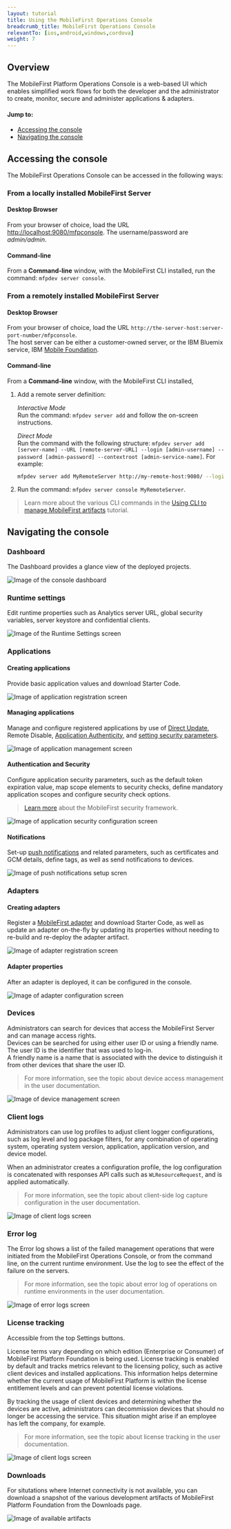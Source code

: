 ```yaml
---
layout: tutorial
title: Using the MobileFirst Operations Console
breadcrumb_title: MobileFirst Operations Console
relevantTo: [ios,android,windows,cordova]
weight: 7
---
```

## Overview
The MobileFirst Platform Operations Console is a web-based UI which enables simplified work flows for both the developer and the administrator to create, monitor, secure and administer applications &amp; adapters.

#### Jump to:

* [Accessing the console](#accessing-the-console)
* [Navigating the console](#navigating-the-console)

## Accessing the console
The MobileFirst Operations Console can be accessed in the following ways:

### From a locally installed MobileFirst Server
#### Desktop Browser
From your browser of choice, load the URL [http://localhost:9080/mfpconsole](http://localhost:9080/mfpconsole). The username/password are *admin/admin*.

#### Command-line
From a **Command-line** window, with the MobileFirst CLI installed, run the command: `mfpdev server console`.

### From a remotely installed MobileFirst Server
#### Desktop Browser
From your browser of choice, load the URL `http://the-server-host:server-port-number/mfpconsole`.  
The host server can be either a customer-owned server, or the IBM Bluemix service, IBM [Mobile Foundation](../../ibm-containers/).

#### Command-line
From a **Command-line** window, with the MobileFirst CLI installed, 

1. Add a remote server definition:

    *Interactive Mode*  
    Run the command: `mfpdev server add` and follow the on-screen instructions.

    *Direct Mode*  
    Run the command with the following structure: `mfpdev server add [server-name] --URL [remote-server-URL] --login [admin-username] --password [admin-password] --contextroot [admin-service-name]`. For example:

    ```bash
    mfpdev server add MyRemoteServer http://my-remote-host:9080/ --login TheAdmin --password ThePassword --contextroot mfpadmin
    ```

2. Run the command: `mfpdev server console MyRemoteServer`.

> Learn more about the various CLI commands in the [Using CLI to manage MobileFirst artifacts](../../using-the-mfpf-sdk/using-mobilefirst-cli-to-manage-mobilefirst-artifacts/) tutorial.

## Navigating the console

### Dashboard
The Dashboard provides a glance view of the deployed projects.

![Image of the console dashboard](dashboard.png)

### Runtime settings
Edit runtime properties such as Analytics server URL, global security variables, server keystore and confidential clients.

![Image of the Runtime Settings screen ](runtime-settings.png)

### Applications

#### Creating applications
Provide basic application values and download Starter Code. 

![Image of application registration screen](create-app.png)

#### Managing applications
Manage and configure registered applications by use of [Direct Update](../../using-the-mfpf-sdk/direct-update/), Remote Disable, [Application Authenticity](../../authentication-and-security/application-authenticity/), and [setting security parameters](../../authentication-and-security/authorization-concepts/).

![Image of application management screen](application-management.png)

#### Authentication and Security
Configure application security parameters, such as the default token expiration value, map scope elements to security checks, define mandatory application scopes and configure security check options.

> [Learn more](../../authentication-and-security/) about the MobileFirst security framework.

![Image of application security configuration screen](authentication-and-security.png)

#### Notifications
Set-up [push notifications](../../notifications/push-notifications-overview/) and related parameters, such as certificates and GCM details, define tags, as well as send notifications to devices.

![Image of push notifications setup scren](push-notifications.png)

### Adapters

#### Creating adapters
Register a [MobileFirst adapter](../../adapters/) and download Starter Code, as well as update an adapter on-the-fly by updating its properties without needing to re-build and re-deploy the adapter artifact.

![Image of adapter registration screen](create-adapter.png)

#### Adapter properties
After an adapter is deployed, it can be configured in the console.

![Image of adapter configuration screen](adapter-configuration.png)

### Devices
Administrators can search for devices that access the MobileFirst Server and can manage access rights.  
Devices can be searched for using either user ID or using a friendly name. The user ID is the identifier that was used to log-in.  
A friendly name is a name that is associated with the device to distinguish it from other devices that share the user ID. 

> For more information, see the topic about device access management in the user documentation.

![Image of device management screen](devices.png)

### Client logs
Administrators can use log profiles to adjust client logger configurations, such as log level and log package filters, for any combination of operating system, operating system version, application, application version, and device model.

When an administrator creates a configuration profile, the log configuration is concatenated with responses API calls such as `WLResourceRequest`, and is applied automatically.</p>

> For more information, see the topic about client-side log capture configuration in the user documentation.

![Image of client logs screen](client-logs.png)

### Error log
The Error log shows a list of the failed management operations that were initiated from the MobileFirst Operations Console, or from the command line, on the current runtime environment. Use the log to see the effect of the failure on the servers.

> For more information, see the topic about error log of operations on runtime environments in the user documentation.

![Image of error logs screen](error-log.png)

### License tracking
Accessible from the top Settings buttons.

License terms vary depending on which edition (Enterprise or Consumer) of MobileFirst Platform Foundation is being used.   License tracking is enabled by default and tracks metrics relevant to the licensing policy, such as active client devices and installed applications. This information helps determine whether the current usage of MobileFirst Platform is within the license entitlement levels and can prevent potential license violations.

By tracking the usage of client devices and determining whether the devices are active, administrators can decommission devices that should no longer be accessing the service. This situation might arise if an employee has left the company, for example.

> For more information, see the topic about license tracking in the user documentation.

![Image of client logs screen](license-tracking.png)

### Downloads
For situtations where Internet connectivity is not available, you can download a snapshot of the various development artifacts of MobileFirst Platform Foundation from the Downloads page.

![Image of available artifacts](downloads.png)

